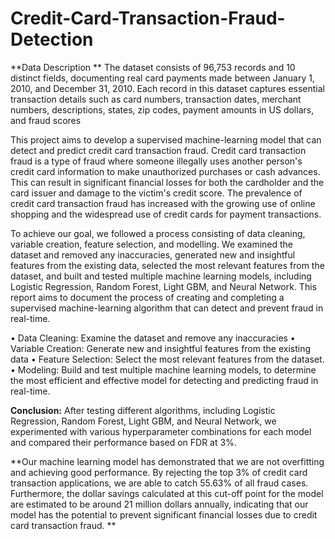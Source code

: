# Credit-Card-Transaction-Fraud-Detection

**Data Description **
The dataset consists of 96,753 records and 10 distinct fields, documenting real card payments made between January 1, 2010, and December 31, 2010. Each record in this dataset captures essential transaction details such as card numbers, transaction dates, merchant numbers, descriptions, states, zip codes, payment amounts in US dollars, and fraud scores


This project aims to develop a supervised machine-learning model that can detect and predict credit card transaction fraud. Credit card transaction fraud is a type of fraud where someone illegally uses another person's credit card information to make unauthorized purchases or cash advances. This can result in significant financial losses for both the cardholder and the card issuer and damage to the victim's credit score. The prevalence of credit card transaction fraud has increased with the growing use of online shopping and the widespread use of credit cards for payment transactions.

To achieve our goal, we followed a process consisting of data cleaning, variable creation, feature selection, and modelling. We examined the dataset and removed any inaccuracies, generated new and insightful features from the existing data, selected the most relevant features from the dataset, and built and tested multiple machine learning models, including Logistic Regression, Random Forest, Light GBM, and Neural Network.
This report aims to document the process of creating and completing a supervised machine-learning algorithm that can detect and prevent fraud in real-time.
 
 • Data Cleaning: Examine the dataset and remove any inaccuracies 
 • Variable Creation: Generate new and insightful features from the existing data
 • Feature Selection: Select the most relevant features from the dataset. 
 • Modeling: Build and test multiple machine learning models, to determine the most efficient
   and effective model for detecting and predicting fraud in real-time.
    
**Conclusion:** After testing different algorithms, including Logistic Regression, Random Forest, Light GBM, and Neural Network, we experimented with various hyperparameter combinations for each model and compared their performance based on FDR at 3%. 

**Our machine learning model has demonstrated that we are not overfitting and achieving good performance. By rejecting the top 3% of credit card transaction applications, we are able to catch 55.63% of all fraud cases. Furthermore, the dollar savings calculated at this cut-off point for the model are estimated to be around 21 million dollars annually, indicating that our model has the potential to prevent significant financial losses due to credit card transaction fraud.
**
